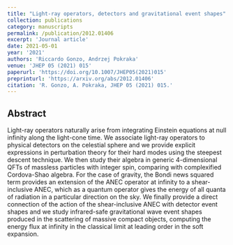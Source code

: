 ```yaml
---
title: "Light-ray operators, detectors and gravitational event shapes"
collection: publications
category: manuscripts
permalink: /publication/2012.01406
excerpt: 'Journal article'
date: 2021-05-01
year: '2021'
authors: 'Riccardo Gonzo, Andrzej Pokraka'
venue: 'JHEP 05 (2021) 015'
paperurl: 'https://doi.org/10.1007/JHEP05(2021)015'
preprinturl: 'https://arxiv.org/abs/2012.01406'
citation: 'R. Gonzo, A. Pokraka, JHEP 05 (2021) 015.'
---
```


## Abstract
Light-ray operators naturally arise from integrating Einstein equations at null infinity along the light-cone time. We associate light-ray operators to physical detectors on the celestial sphere and we provide explicit expressions in perturbation theory for their hard modes using the steepest descent technique. We then study their algebra in generic 4-dimensional QFTs of massless particles with integer spin, comparing with complexified Cordova-Shao algebra. For the case of gravity, the Bondi news squared term provides an extension of the ANEC operator at infinity to a shear-inclusive ANEC, which as a quantum operator gives the energy of all quanta of radiation in a particular direction on the sky. We finally provide a direct connection of the action of the shear-inclusive ANEC with detector event shapes and we study infrared-safe gravitational wave event shapes produced in the scattering of massive compact objects, computing the energy flux at infinity in the classical limit at leading order in the soft expansion. 
